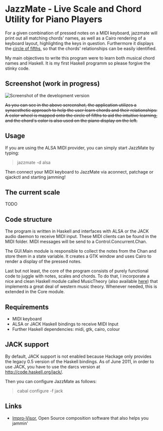 JazzMate - Live Scale and Chord Utility for Piano Players
=========================================================

For a given combination of pressed notes on a MIDI keyboard, jazzmate will
print out all matching chords' names, as well as a Cairo rendering of a keyboard layout, highlighting the keys in question. Furthermore it displays the [circle of fifths](http://en.wikipedia.org/wiki/Circle_of_fifths), so that the chords' relationships can be easily identified.

My main objectives to write this program were to learn both musical chord names and Haskell. It is my first Haskell programm so please forgive the stinky code.

Screenshot (work in progress)
---------------------------------

![Screenshot of the development version](/lordi/jazzmate/raw/master/screenshot.png)

~~As you can see in the above screenshot, the application utilizes a synaesthetic approach to help the user learn chords and their relationships: A color wheel is mapped onto the circle of fifths to aid the intuitive learning, and the chord's color is also used on the piano display on the left.~~

Usage
-----

If you are using the ALSA MIDI provider, you can simply start JazzMate by typing:

> jazzmate -d alsa

Then connect your MIDI keyboard to JazzMate via aconnect, patchage or qjackctl and starting jamming!

The current scale
-----------------

TODO

Code structure
--------------

The program is written in Haskell and interfaces with ALSA or the JACK audio
daemon to receive MIDI input. These MIDI clients can be found in the MIDI
folder. MIDI messages will be send to a Control.Concurrent.Chan.

The GUI.Main module is responsible to collect the notes from the Chan and
store them in a state variable. It creates a GTK window and uses Cairo to
render a display of the pressed notes.

Last but not least, the core of the program consists of purely functional code
to juggle with notes, scales and chords. To do that, I incorporate a nice and
clean Haskell module called MusicTheory (also available 
[here](https://music-theory.googlecode.com/)) that implements a great deal of
western music theory. Whenever needed, this is extended in the Core module.

Requirements
------------

 * MIDI keyboard
 * ALSA or JACK Haskell bindings to receive MIDI Input
 * Further Haskell dependencies: midi, gtk, cairo, colour

JACK support
------------

By default, JACK support is not enabled because Hackage only provides the
legacy 0.5 version of the Haskell bindings. As of June 2011, in order to use
JACK, you have to use the darcs version at http://code.haskell.org/jack/.

Then you can configure JazzMate as follows:

> cabal configure -f jack

Links
-----

 * [Impro-Visor](http://www.cs.hmc.edu/~keller/jazz/improvisor/), Open Source
   composition software that also helps you jammin'
